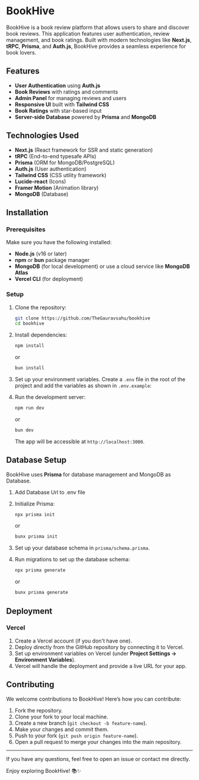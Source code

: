 # BookHive

BookHive is a book review platform that allows users to share and discover book reviews. This application features user authentication, review management, and book ratings. Built with modern technologies like **Next.js**, **tRPC**, **Prisma**, and **Auth.js**, BookHive provides a seamless experience for book lovers.

## Features

- **User Authentication** using **Auth.js**
- **Book Reviews** with ratings and comments
- **Admin Panel** for managing reviews and users
- **Responsive UI** built with **Tailwind CSS**
- **Book Ratings** with star-based input
- **Server-side Database** powered by **Prisma** and **MongoDB**

## Technologies Used

- **Next.js** (React framework for SSR and static generation)
- **tRPC** (End-to-end typesafe APIs)
- **Prisma** (ORM for MongoDB/PostgreSQL)
- **Auth.js** (User authentication)
- **Tailwind CSS** (CSS utility framework)
- **Lucide-react** (Icons)
- **Framer Motion** (Animation library)
- **MongoDB** (Database)

## Installation

### Prerequisites

Make sure you have the following installed:

- **Node.js** (v16 or later)
- **npm** or **bun** package manager
- **MongoDB** (for local development) or use a cloud service like **MongoDB Atlas**
- **Vercel CLI** (for deployment)

### Setup

1. Clone the repository:

   ```bash
   git clone https://github.com/TheGauravsahu/bookhive
   cd bookhive
   ```

2. Install dependencies:

   ```bash
   npm install
   ```

   or

   ```bash
   bun install
   ```

3. Set up your environment variables. Create a `.env` file in the root of the project and add the variables as shown in `.env.example`:

4. Run the development server:

   ```bash
   npm run dev
   ```

   or

   ```bash
   bun dev
   ```

   The app will be accessible at `http://localhost:3000`.

## Database Setup

BookHive uses **Prisma** for database management and MongoDB as Database.

1. Add Database Url to .env file

2. Initialize Prisma:

   ```bash
   npx prisma init
   ```

   or

   ```bash
   bunx prisma init
   ```

3. Set up your database schema in `prisma/schema.prisma`.

4. Run migrations to set up the database schema:

   ```bash
   npx prisma generate
   ```

   or

   ```bash
   bunx prisma generate
   ```

## Deployment

### Vercel

1. Create a Vercel account (if you don't have one).
2. Deploy directly from the GitHub repository by connecting it to Vercel.
3. Set up environment variables on Vercel (under **Project Settings → Environment Variables**).
4. Vercel will handle the deployment and provide a live URL for your app.

## Contributing

We welcome contributions to BookHive! Here’s how you can contribute:

1. Fork the repository.
2. Clone your fork to your local machine.
3. Create a new branch (`git checkout -b feature-name`).
4. Make your changes and commit them.
5. Push to your fork (`git push origin feature-name`).
6. Open a pull request to merge your changes into the main repository.


---

If you have any questions, feel free to open an issue or contact me directly.

Enjoy exploring BookHive! 📚✨
